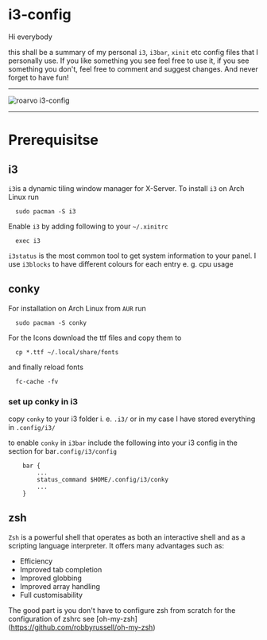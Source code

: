 # i3-config

Hi everybody

this shall be a summary of my personal `i3`, `i3bar`, `xinit` etc config files that I personally use.
If you like something you see feel free to use it, if you see something you don't, feel free to comment
and suggest changes. And never forget to have fun!

***
![roarvo i3-config](https://raw.github.com/roarvo/i3-config/master/Screenshot.png "roarvo i3-config")
***

# Prerequisitse

## i3

`i3`is a dynamic tiling window manager for X-Server. To install `i3` on Arch Linux run
```shell
  sudo pacman -S i3
```
Enable `i3` by adding following to your `~/.xinitrc`
```shell
  exec i3
```

`i3status` is the most common tool to get system information to your panel. I use `i3blocks` to have different colours for each entry e. g. cpu usage

## conky

For installation on Arch Linux from `AUR` run
```shell
  sudo pacman -S conky
```
For the Icons download the ttf files and copy them to
```shell
  cp *.ttf ~/.local/share/fonts
```
and finally reload fonts
```shell
  fc-cache -fv
```

### set up conky in i3

copy `conky` to your i3 folder i. e. `.i3/` or in my case I have stored everything in `.config/i3/`

to enable `conky` in `i3bar` include the following into your i3 config in the section for bar`.config/i3/config`
```shell
	bar {
		...
		status_command $HOME/.config/i3/conky
		...
	}
```

## zsh

`Zsh` is a powerful shell that operates as both an interactive shell and as a scripting language interpreter. It offers many advantages such as:

- Efficiency
- Improved tab completion
- Improved globbing
- Improved array handling
- Full customisability

The good part is you don't have to configure zsh from scratch for the configuration of zshrc see [oh-my-zsh] (https://github.com/robbyrussell/oh-my-zsh)
